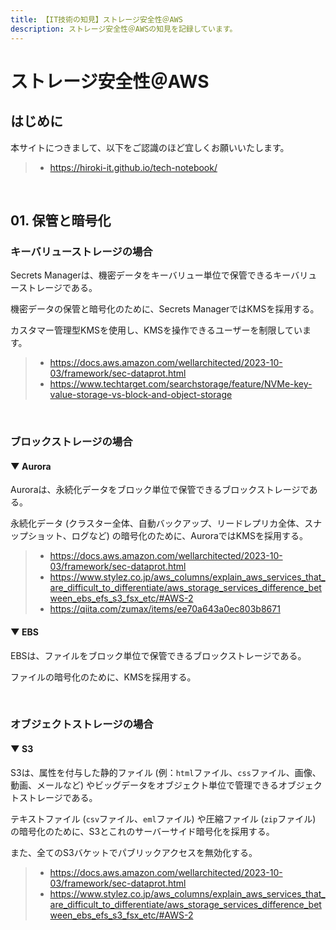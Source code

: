 ```yaml
---
title: 【IT技術の知見】ストレージ安全性＠AWS
description: ストレージ安全性＠AWSの知見を記録しています。
---
```


# ストレージ安全性＠AWS

## はじめに

本サイトにつきまして、以下をご認識のほど宜しくお願いいたします。

> - https://hiroki-it.github.io/tech-notebook/

<br>

## 01. 保管と暗号化

### キーバリューストレージの場合

Secrets Managerは、機密データをキーバリュー単位で保管できるキーバリューストレージである。

機密データの保管と暗号化のために、Secrets ManagerではKMSを採用する。

カスタマー管理型KMSを使用し、KMSを操作できるユーザーを制限しています。

> - https://docs.aws.amazon.com/wellarchitected/2023-10-03/framework/sec-dataprot.html
> - https://www.techtarget.com/searchstorage/feature/NVMe-key-value-storage-vs-block-and-object-storage

<br>

### ブロックストレージの場合

#### ▼ Aurora

Auroraは、永続化データをブロック単位で保管できるブロックストレージである。

永続化データ (クラスター全体、自動バックアップ、リードレプリカ全体、スナップショット、ログなど) の暗号化のために、AuroraではKMSを採用する。

> - https://docs.aws.amazon.com/wellarchitected/2023-10-03/framework/sec-dataprot.html
> - https://www.stylez.co.jp/aws_columns/explain_aws_services_that_are_difficult_to_differentiate/aws_storage_services_difference_between_ebs_efs_s3_fsx_etc/#AWS-2
> - https://qiita.com/zumax/items/ee70a643a0ec803b8671

#### ▼ EBS

EBSは、ファイルをブロック単位で保管できるブロックストレージである。

ファイルの暗号化のために、KMSを採用する。

<br>

### オブジェクトストレージの場合

#### ▼ S3

S3は、属性を付与した静的ファイル (例：`html`ファイル、`css`ファイル、画像、動画、メールなど) やビッグデータをオブジェクト単位で管理できるオブジェクトストレージである。

テキストファイル (`csv`ファイル、`eml`ファイル) や圧縮ファイル (`zip`ファイル) の暗号化のために、S3とこれのサーバーサイド暗号化を採用する。

また、全てのS3バケットでパブリックアクセスを無効化する。

> - https://docs.aws.amazon.com/wellarchitected/2023-10-03/framework/sec-dataprot.html
> - https://www.stylez.co.jp/aws_columns/explain_aws_services_that_are_difficult_to_differentiate/aws_storage_services_difference_between_ebs_efs_s3_fsx_etc/#AWS-2

<br>
